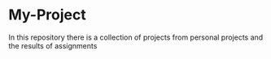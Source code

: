 # My-Project
In this repository there is a collection of projects from personal projects and the results of assignments
